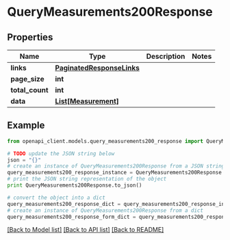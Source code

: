 # QueryMeasurements200Response


## Properties
Name | Type | Description | Notes
------------ | ------------- | ------------- | -------------
**links** | [**PaginatedResponseLinks**](PaginatedResponseLinks.md) |  | 
**page_size** | **int** |  | 
**total_count** | **int** |  | 
**data** | [**List[Measurement]**](Measurement.md) |  | 

## Example

```python
from openapi_client.models.query_measurements200_response import QueryMeasurements200Response

# TODO update the JSON string below
json = "{}"
# create an instance of QueryMeasurements200Response from a JSON string
query_measurements200_response_instance = QueryMeasurements200Response.from_json(json)
# print the JSON string representation of the object
print QueryMeasurements200Response.to_json()

# convert the object into a dict
query_measurements200_response_dict = query_measurements200_response_instance.to_dict()
# create an instance of QueryMeasurements200Response from a dict
query_measurements200_response_form_dict = query_measurements200_response.from_dict(query_measurements200_response_dict)
```
[[Back to Model list]](../README.md#documentation-for-models) [[Back to API list]](../README.md#documentation-for-api-endpoints) [[Back to README]](../README.md)


